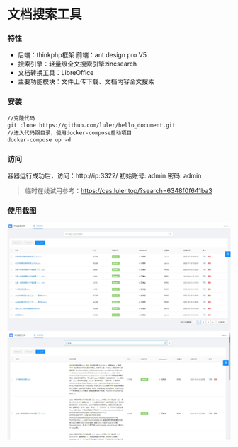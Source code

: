 # 文档搜索工具

### 特性

- 后端：thinkphp框架 前端：ant design pro V5
- 搜索引擎：轻量级全文搜索引擎zincsearch
- 文档转换工具：LibreOffice
- 主要功能模块：文件上传下载、文档内容全文搜索

### 安装

```
//克隆代码
git clone https://github.com/luler/hello_document.git
//进入代码跟目录，使用docker-compose启动项目
docker-compose up -d
```

### 访问

容器运行成功后，访问：http://ip:3322/
初始账号: admin 密码: admin

> 临时在线试用参考：https://cas.luler.top/?search=6348f0f641ba3

### 使用截图

![这里有一张图片](example.jpg)
![这里有一张图片](example2.jpg)

